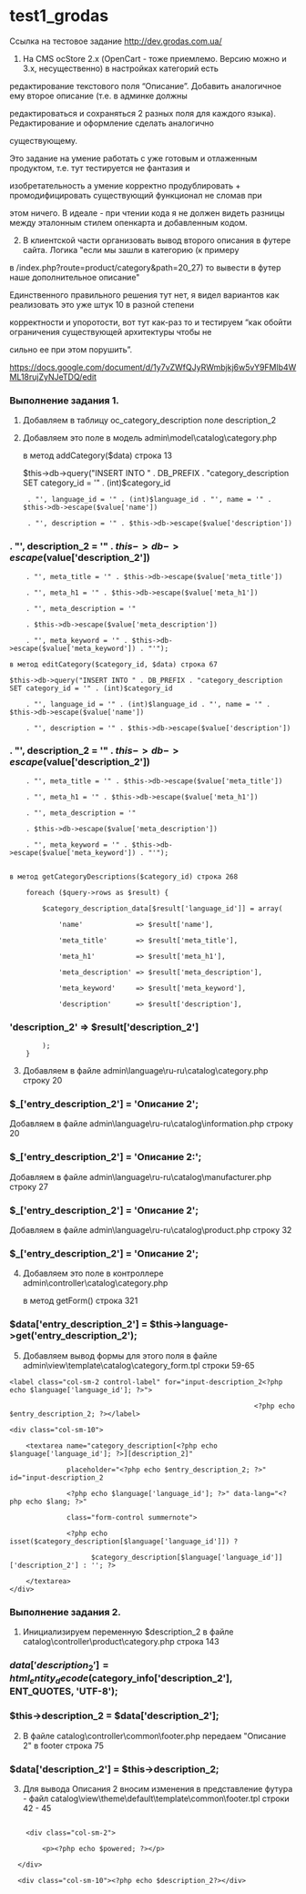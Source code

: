 # test1_grodas

Ссылка на тестовое задание http://dev.grodas.com.ua/

1. На CMS ocStore 2.х (OpenCart - тоже приемлемо. Версию можно и 3.х, несущественно) в настройках категорий есть 

редактирование текстового поля “Описание”. Добавить аналогичное ему второе описание (т.е. в админке должны 

редактироваться и сохраняться 2 разных поля для каждого языка). Редактирование и оформление сделать аналогично 

существующему.

Это задание на умение работать с уже готовым и отлаженным продуктом, т.е. тут тестируется не фантазия и 

изобретательность а умение корректно продублировать + промодифицировать существующий функционал не сломав при 

этом ничего. В идеале - при чтении кода я не должен видеть разницы между эталонным стилем опенкарта и добавленным кодом.

2. В клиентской части организовать вывод второго описания в футере сайта. Логика "если мы зашли в категорию (к примеру 

в /index.php?route=product/category&path=20_27) то вывести в футер наше дополнительное описание" 

Единственного правильного решения тут нет, я видел вариантов как реализовать это уже штук 10 в разной степени 

корректности и упоротости, вот тут как-раз то и тестируем “как обойти ограничения существующей архитектуры чтобы не
 
сильно ее при этом порушить”.


https://docs.google.com/document/d/1y7vZWfQJyRWmbjkj6w5vY9FMlb4WML18rujZyNJeTDQ/edit


###		Выполнение задания 1.

1. Добавляем в таблицу oc_category_description поле description_2

2. Добавляем это поле в модель admin\model\catalog\category.php

	в метод addCategory($data) строка 13

	$this->db->query("INSERT INTO " . DB_PREFIX . "category_description SET category_id = '" . (int)$category_id 

		. "', language_id = '" . (int)$language_id . "', name = '" . $this->db->escape($value['name']) 

		. "', description = '" . $this->db->escape($value['description']) 
		
###		. "', description_2 = '" . $this->db->escape($value['description_2']) 
		
		. "', meta_title = '" . $this->db->escape($value['meta_title']) 

		. "', meta_h1 = '" . $this->db->escape($value['meta_h1']) 

		. "', meta_description = '" 

		. $this->db->escape($value['meta_description']) 

		. "', meta_keyword = '" . $this->db->escape($value['meta_keyword']) . "'");
		
	в метод editCategory($category_id, $data) строка 67

	$this->db->query("INSERT INTO " . DB_PREFIX . "category_description SET category_id = '" . (int)$category_id 

		. "', language_id = '" . (int)$language_id . "', name = '" . $this->db->escape($value['name']) 

		. "', description = '" . $this->db->escape($value['description']) 
		
###		. "', description_2 = '" . $this->db->escape($value['description_2']) 
		
		. "', meta_title = '" . $this->db->escape($value['meta_title']) 

		. "', meta_h1 = '" . $this->db->escape($value['meta_h1']) 

		. "', meta_description = '" 

		. $this->db->escape($value['meta_description'])

		. "', meta_keyword = '" . $this->db->escape($value['meta_keyword']) . "'");

		
	в метод getCategoryDescriptions($category_id) строка 268

		foreach ($query->rows as $result) {

			$category_description_data[$result['language_id']] = array(

				'name'             => $result['name'],

				'meta_title'       => $result['meta_title'],

				'meta_h1'      	   => $result['meta_h1'],

				'meta_description' => $result['meta_description'],

				'meta_keyword'     => $result['meta_keyword'],

				'description'      => $result['description'],

				
###				'description_2'      => $result['description_2']
			);
		}
3. Добавляем в файле admin\language\ru-ru\catalog\category.php строку 20

###		$_['entry_description_2']      = 'Описание 2';
		
   Добавляем в файле admin\language\ru-ru\catalog\information.php строку 20

###		$_['entry_description_2']      = 'Описание 2:';	
		
   Добавляем в файле admin\language\ru-ru\catalog\manufacturer.php строку 27

###		$_['entry_description_2']      = 'Описание 2';	
		
   Добавляем в файле admin\language\ru-ru\catalog\product.php строку 32

###		$_['entry_description_2']      = 'Описание 2';
 
		
4. Добавляем это поле в контроллере admin\controller\catalog\category.php

	в метод getForm() строка 321

###	$data['entry_description_2'] = $this->language->get('entry_description_2');
	
	
5. Добавляем вывод формы для этого поля в файле admin\view\template\catalog\category_form.tpl строки 59-65

<div class="form-group">

    <label class="col-sm-2 control-label" for="input-description_2<?php echo $language['language_id']; ?>">

                                                                <?php echo $entry_description_2; ?></label>
															
    <div class="col-sm-10">

        <textarea name="category_description[<?php echo $language['language_id']; ?>][description_2]" 

				  placeholder="<?php echo $entry_description_2; ?>" id="input-description_2

				  <?php echo $language['language_id']; ?>" data-lang="<?php echo $lang; ?>" 

				  class="form-control summernote">

				  <?php echo isset($category_description[$language['language_id']]) ? 

						$category_description[$language['language_id']]['description_2'] : ''; ?>

		</textarea>
    </div>

 </div>

 
###		Выполнение задания 2.
		
1. Инициализируем переменную $description_2 в файле catalog\controller\product\category.php	строка 143

###	$data['description_2'] = html_entity_decode($category_info['description_2'], ENT_QUOTES, 'UTF-8'); 
	
###	$this->description_2 = $data['description_2'];

2. В файле catalog\controller\common\footer.php передаем "Описание 2" в footer строка 75

###		$data['description_2'] = $this->description_2;

3. Для вывода Описания 2 вносим изменения в представление футура - файл catalog\view\theme\default\template\common\footer.tpl строки 42 - 45
```

	<div class="col-sm-2">
        
		<p><?php echo $powered; ?></p>
		
  </div>

  <div class="col-sm-10"><?php echo $description_2?></div>

```